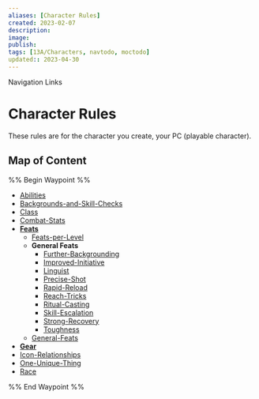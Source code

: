 ```yaml
---
aliases: [Character Rules]
created: 2023-02-07
description: 
image: 
publish: 
tags: [13A/Characters, navtodo, moctodo]
updated:: 2023-04-30
---
```


Navigation Links
# Character Rules

These rules are for the character you create, your PC (playable character).

## Map of Content

%% Begin Waypoint %%
- [Abilities](./Abilities.md)
- [Backgrounds-and-Skill-Checks](./Backgrounds-and-Skill-Checks.md)
- [Class](./Class.md)
- [Combat-Stats](./Combat-Stats.md)
- **[Feats](./Feats/Feats.md)**
	- [Feats-per-Level](./Feats/Feats-per-Level.md)
	- **General Feats**
		- [Further-Backgrounding](./Feats/General-Feats/Further-Backgrounding.md)
		- [Improved-Initiative](./Feats/General-Feats/Improved-Initiative.md)
		- [Linguist](./Feats/General-Feats/Linguist.md)
		- [Precise-Shot](./Feats/General-Feats/Precise-Shot.md)
		- [Rapid-Reload](./Feats/General-Feats/Rapid-Reload.md)
		- [Reach-Tricks](./Feats/General-Feats/Reach-Tricks.md)
		- [Ritual-Casting](./Feats/General-Feats/Ritual-Casting.md)
		- [Skill-Escalation](./Feats/General-Feats/Skill-Escalation.md)
		- [Strong-Recovery](./Feats/General-Feats/Strong-Recovery.md)
		- [Toughness](./Feats/General-Feats/Toughness.md)
	- [General-Feats](./Feats/General-Feats.md)
- **[Gear](./Gear/Gear.md)**
- [Icon-Relationships](./Icon-Relationships.md)
- [One-Unique-Thing](./One-Unique-Thing.md)
- [Race](./Race.md)

%% End Waypoint %%
